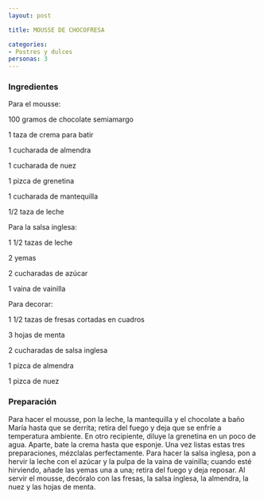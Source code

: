 ```yaml
---
layout: post

title: MOUSSE DE CHOCOFRESA

categories:
- Postres y dulces
personas: 3 
---
```

<h3>Ingredientes</h3>
Para el mousse:

100 gramos de chocolate semiamargo

1 taza de crema para batir

1 cucharada de almendra

1 cucharada de nuez

1 pizca de grenetina

1 cucharada de mantequilla

1/2 taza de leche

Para la salsa inglesa:

1 1/2 tazas de leche

2 yemas

2 cucharadas de azúcar

1 vaina de vainilla

Para decorar:

1 1/2 tazas de fresas cortadas en cuadros

3 hojas de menta

2 cucharadas de salsa inglesa

1 pizca de almendra

1 pizca de nuez

<h3>Preparación</h3>
Para hacer el mousse, pon la leche, la mantequilla y el chocolate a baño María hasta que se derrita; retira del fuego y deja que se enfríe a temperatura ambiente. En otro recipiente, diluye la grenetina en un poco de agua. Aparte, bate la crema hasta que esponje. Una vez listas estas tres preparaciones, mézclalas perfectamente. Para hacer la salsa inglesa, pon a hervir la leche con el azúcar y la pulpa de la vaina de vainilla; cuando esté hirviendo, añade las yemas una a una; retira del fuego y deja reposar. Al servir el mousse, decóralo con las fresas, la salsa inglesa, la almendra, la nuez y las hojas de menta.
